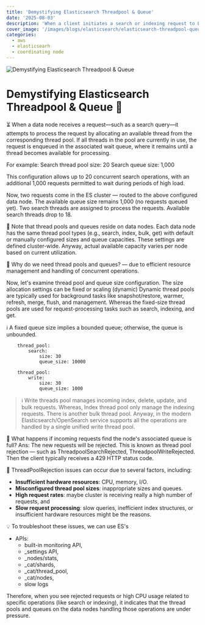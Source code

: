 ```yaml
---
title: 'Demystifying Elasticsearch Threadpool & Queue'
date: '2025-08-03'
description: 'When a client initiates a search or indexing request to Elasticsearch, the system follows a defined sequence of processing steps. Do you know why what are the steps?'
cover_image: '/images/blogs/elasticsearch/elasticsearch-threadpool-queue-overview.webp'
categories:
  - aws
  - elasticsearh
  - coordinating node
---
```


![Demystifying Elasticsearch Threadpool & Queue](/images/blogs/elasticsearch/elasticsearch-threadpool-queue-overview.webp 'Demystifying Elasticsearch Threadpool & Queue')

# Demystifying Elasticsearch Threadpool & Queue 🧠

⏳ When a data node receives a request—such as a search query—it attempts to process the request by allocating an available thread from the corresponding thread pool. If all threads in the pool are currently in use, the request is enqueued in the associated wait queue, where it remains until a thread becomes available for processing.

For example:
Search thread pool size: 20
Search queue size: 1,000

This configuration allows up to 20 concurrent search operations, with an additional 1,000 requests permitted to wait during periods of high load.

Now, two requests come in the ES cluster — routed to the above configured data node.
The available queue size remains 1,000 (no requests queued yet).
Two search threads are assigned to process the requests.
Available search threads drop to 18.

📌 Note that thread pools and queues reside on data nodes.
Each data node has the same thread pool types (e.g., search, index, bulk, get) with default or manually configured sizes and queue capacities. These settings are defined cluster-wide.
Anyway, actual available capacity varies per node based on current utilization.

🧠 Why do we need thread pools and queues? — due to efficient resource management and handling of concurrent operations.

Now, let's examine thread pool and queue size configuration.
The size allocation settings can be fixed or scaling (dynamic)
Dynamic thread pools are typically used for background tasks like snapshot/restore, warmer, refresh, merge, flush, and management.
Whereas the fixed-size thread pools are used for request-processing tasks such as search, indexing, and get.

ℹ️ A fixed queue size implies a bounded queue; otherwise, the queue is unbounded.
```
    thread_pool:
        search:
            size: 30
            queue_size: 10000
```
```
    thread_pool:
        write:
            size: 30
            queue_size: 1000
```

> ℹ️ Write threads pool manages incoming index, delete, update, and bulk requests.
Whereas, Index thread pool only manage the indexing requests. There is another bulk thread pool.
Anyway, in the modern Elasticsearch/OpenSearch service supports all the operations are handled by a single unified write thread pool.

🧠 What happens if incoming requests find the node's associated queue is full?
Ans: The new requests will be rejected. This is known as thread pool rejection — such as ThreadpoolSearchRejected, ThreadpoolWriteRejected.
Then the client typically receives a 429 HTTP status code.

🔴 ThreadPoolRejection issues can occur due to several factors, including:
* **Insufficient hardware resources**: CPU, memory, I/O.
* **Misconfigured thread pool sizes**: inappropriate sizes and queues.
* **High request rates**: maybe cluster is receiving really a high number of requests, and
* **Slow request processing**: slow queries, inefficient index structures, or insufficient hardware resources might be the reasons.
 
💡 To troubleshoot these issues, we can use ES's
* APIs:
    * built-in monitoring API,
    * _settings API,
    * _nodes/stats,
    * _cat/shards,
    * _cat/thread_pool,
    * _cat/nodes,
    * slow logs

Therefore, when you see rejected requests or high CPU usage related to specific operations (like search or indexing), it indicates that the thread pools and queues on the data nodes handling those operations are under pressure.